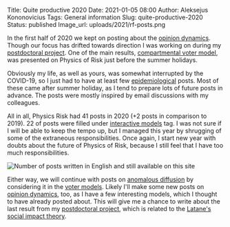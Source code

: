 Title: Quite productive 2020
Date: 2021-01-05 08:00
Author: Aleksejus Kononovicius
Tags: General information
Slug: quite-productive-2020
Status: published
Image_url: uploads/2021/rf-posts.png

In the first half of 2020 we kept on posting about the
[opinion dynamics](/tag/opinion-dynamics/). Though our focus has drifted
towards direction I was working on during my
[postdoctoral project](/tag/postdoctoral-project/). One of the main results,
[compartmental voter model](/tag/compartmental-voter-model/), was presented
on Physics of Risk just before the summer holidays.

Obviously my life, as well as yours, was somewhat interrupted by the COVID-19,
so I just had to have at least few [epidemiological](/tag/epidemiology/) posts.
Most of these came after summer holiday, as I tend to prepare lots of future
posts in advance. The posts were mostly inspired by email discussions with my
colleagues.

All in all, Physics Risk had 41 posts in 2020 (+2 posts in comparison to 2019).
22 of posts were filled under [interactive models](/tag/interactive-models/)
tag. I was not sure if I will be able to keep the tempo up, but I managed this
year by shrugging of some of the extraneous responsibilities. Once again, I
start new year with doubts about the future of Physics of Risk, because I still
feel that I have too much responsibilities.

![Number of posts written in English and still available on this site](/uploads/2021/rf-posts.png "The
number of posts written in English and still available on this iteration of Physics
of Risk. The wide bars represent total number of posts for each year since 2010,
while the narrower bars represent a number of posts with 'Interactive models' tag.")

Either way, we will continue with posts on
[anomalous diffusion](/tag/anomalous-diffusion/) by considering it in the
[voter models](/tag/voter-model/). Likely I'll make some new posts on
[opinion dynamics](/tag/opinion-dynamics/), too, as I have a few interesting
models, which I thought to have already posted about. This will give me a
chance to write about the last result from my
[postdoctoral project](/tag/postdoctoral-project), which is related to the
[Latane's social impact theory](https://en.wikipedia.org/wiki/Social_impact_theory).
